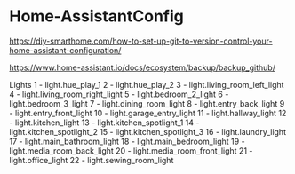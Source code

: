 # Home-AssistantConfig
https://diy-smarthome.com/how-to-set-up-git-to-version-control-your-home-assistant-configuration/

https://www.home-assistant.io/docs/ecosystem/backup/backup_github/

Lights
1 - light.hue_play_1
2 - light.hue_play_2
3 - light.living_room_left_light
4 - light.living_room_right_light
5 - light.bedroom_2_light
6 - light.bedroom_3_light
7 - light.dining_room_light
8 - light.entry_back_light
9 - light.entry_front_light
10 - light.garage_entry_light
11 - light.hallway_light
12 - light.kitchen_light
13 - light.kitchen_spotlight_1
14 - light.kitchen_spotlight_2
15 - light.kitchen_spotlight_3
16 - light.laundry_light
17 - light.main_bathroom_light
18 - light.main_bedroom_light
19 - light.media_room_back_light
20 - light.media_room_front_light
21 - light.office_light
22 - light.sewing_room_light
